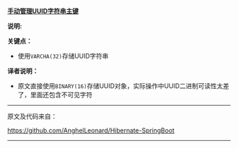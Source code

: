 **[手动管理UUID字符串主键](https://github.com/totemtec/Hibernate-JPA/tree/master/AssignedUUID)**
 
**说明:** 

**关键点：**
- 使用`VARCHA(32)`存储UUID字符串

**译者说明：**
- 原文直接使用`BINARY(16)`存储UUID对象，实际操作中UUID二进制可读性太差了，里面还包含不可见字符

------------------------------------------------------------------------------------------
原文及代码来自：

https://github.com/AnghelLeonard/Hibernate-SpringBoot

------------------------------------------------------------------------------------------

